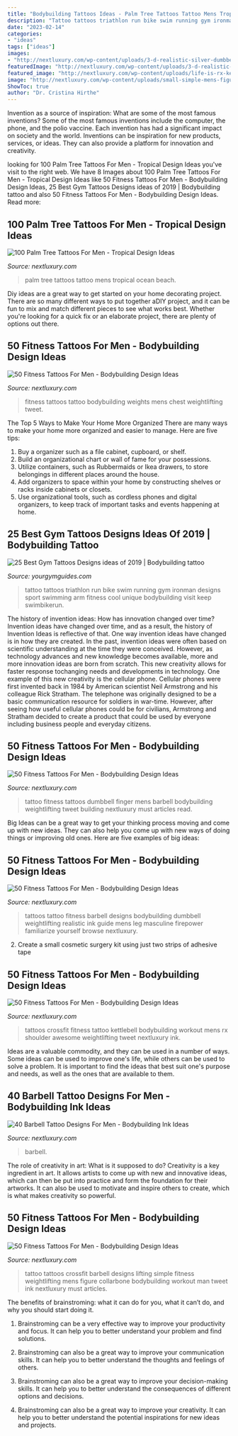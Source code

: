 ```yaml
---
title: "Bodybuilding Tattoos Ideas - Palm Tree Tattoos Tattoo Mens Tropical Ocean Beach"
description: "Tattoo tattoos triathlon run bike swim running gym ironman designs sport swimming arm fitness cool unique bodybuilding visit keep swimbikerun"
date: "2023-02-14"
categories:
- "ideas"
tags: ["ideas"]
images:
- "http://nextluxury.com/wp-content/uploads/3-d-realistic-silver-dumbbell-male-leg-tattoos.jpg"
featuredImage: "http://nextluxury.com/wp-content/uploads/3-d-realistic-silver-dumbbell-male-leg-tattoos.jpg"
featured_image: "http://nextluxury.com/wp-content/uploads/life-is-rx-kettle-ball-mens-shoulder-fitness-tattoos.jpg"
image: "http://nextluxury.com/wp-content/uploads/small-simple-mens-figure-lifting-tattoos-on-collarbone.jpg"
ShowToc: true
author: "Dr. Cristina Hirthe"
---
```



Invention as a source of inspiration: What are some of the most famous inventions?
Some of the most famous inventions include the computer, the phone, and the polio vaccine. Each invention has had a significant impact on society and the world. Inventions can be inspiration for new products, services, or ideas. They can also provide a platform for innovation and creativity.

	

		
looking for 100 Palm Tree Tattoos For Men - Tropical Design Ideas you've visit to the right web. We have 8 Images about 100 Palm Tree Tattoos For Men - Tropical Design Ideas like 50 Fitness Tattoos For Men - Bodybuilding Design Ideas, 25 Best Gym Tattoos Designs ideas of 2019 | Bodybuilding tattoo and also 50 Fitness Tattoos For Men - Bodybuilding Design Ideas. Read more:
		
    
## 100 Palm Tree Tattoos For Men - Tropical Design Ideas

<img loading=lazy src="http://nextluxury.com/wp-content/uploads/manly-mens-black-palm-tree-and-sea-sketch-tattoos-on-back.jpg" onerror="this.onerror=null;this.src='https://tse2.mm.bing.net/th?id=OIP.bX1ppIj1_8bjR86t77yWFwHaGM&amp;pid=15.1';" alt="100 Palm Tree Tattoos For Men - Tropical Design Ideas">

_Source: nextluxury.com_

>palm tree tattoos tattoo mens tropical ocean beach. 

	

Diy ideas are a great way to get started on your home decorating project. There are so many different ways to put together aDIY project, and it can be fun to mix and match different pieces to see what works best. Whether you're looking for a quick fix or an elaborate project, there are plenty of options out there.

    
## 50 Fitness Tattoos For Men - Bodybuilding Design Ideas

<img loading=lazy src="http://nextluxury.com/wp-content/uploads/mens-call-with-weights-fitness-chest-tattoo.jpg" onerror="this.onerror=null;this.src='https://tse3.mm.bing.net/th?id=OIP.2-RykOBX7ttd22bdieDhPAHaHa&amp;pid=15.1';" alt="50 Fitness Tattoos For Men - Bodybuilding Design Ideas">

_Source: nextluxury.com_

>fitness tattoos tattoo bodybuilding weights mens chest weightlifting tweet. 

	

The Top 5 Ways to Make Your Home More Organized
There are many ways to make your home more organized and easier to manage. Here are five tips: 
1. Buy a organizer such as a file cabinet, cupboard, or shelf. 
2. Build an organizational chart or wall of fame for your possessions. 
3. Utilize containers, such as Rubbermaids or Ikea drawers, to store belongings in different places around the house. 
4. Add organizers to space within your home by constructing shelves or racks inside cabinets or closets. 
5. Use organizational tools, such as cordless phones and digital organizers, to keep track of important tasks and events happening at home.

    
## 25 Best Gym Tattoos Designs Ideas Of 2019 | Bodybuilding Tattoo

<img loading=lazy src="https://yourgymguides.com/wp-content/uploads/2019/09/WhatsApp-Image-2019-09-25-at-3.38.46-PM.jpeg" onerror="this.onerror=null;this.src='https://tse1.mm.bing.net/th?id=OIP.6YXmJ_PFTLyVEuhrGPdlTAHaHa&amp;pid=15.1';" alt="25 Best Gym Tattoos Designs ideas of 2019 | Bodybuilding tattoo">

_Source: yourgymguides.com_

>tattoo tattoos triathlon run bike swim running gym ironman designs sport swimming arm fitness cool unique bodybuilding visit keep swimbikerun. 

	

The history of invention ideas: How has innovation changed over time?
Invention ideas have changed over time, and as a result, the history of Invention Ideas is reflective of that. One way invention ideas have changed is in how they are created.  In the past, invention ideas were often based on scientific understanding at the time they were conceived. However, as technology advances and new knowledge becomes available, more and more innovation ideas are born from scratch. This new creativity allows for faster response tochanging needs and developments in technology.
One example of this new creativity is the cellular phone. Cellular phones were first invented back in 1984 by American scientist Neil Armstrong and his colleague Rick Stratham. The telephone was originally designed to be a basic communication resource for soldiers in war-time. However, after seeing how useful cellular phones could be for civilians, Armstrong and Stratham decided to create a product that could be used by everyone including business people and everyday citizens.

    
## 50 Fitness Tattoos For Men - Bodybuilding Design Ideas

<img loading=lazy src="http://nextluxury.com/wp-content/uploads/tiny-small-finger-dumbbell-fitness-tattoo-ideas-for-men.jpg" onerror="this.onerror=null;this.src='https://tse1.mm.bing.net/th?id=OIP.xX2KiNzfn85nDAwsevyRoQHaHa&amp;pid=15.1';" alt="50 Fitness Tattoos For Men - Bodybuilding Design Ideas">

_Source: nextluxury.com_

>tattoo fitness tattoos dumbbell finger mens barbell bodybuilding weightlifting tweet building nextluxury must articles read. 

	

Big Ideas can be a great way to get your thinking process moving and come up with new ideas. They can also help you come up with new ways of doing things or improving old ones. Here are five examples of big ideas: 

    
## 50 Fitness Tattoos For Men - Bodybuilding Design Ideas

<img loading=lazy src="http://nextluxury.com/wp-content/uploads/3-d-realistic-silver-dumbbell-male-leg-tattoos.jpg" onerror="this.onerror=null;this.src='https://tse2.mm.bing.net/th?id=OIP.QvzQzACEeeoLVkLj19D8ogHaHa&amp;pid=15.1';" alt="50 Fitness Tattoos For Men - Bodybuilding Design Ideas">

_Source: nextluxury.com_

>tattoos tattoo fitness barbell designs bodybuilding dumbbell weightlifting realistic ink guide mens leg masculine firepower familiarize yourself browse nextluxury. 

	

2. Create a small cosmetic surgery kit using just two strips of adhesive tape 

    
## 50 Fitness Tattoos For Men - Bodybuilding Design Ideas

<img loading=lazy src="http://nextluxury.com/wp-content/uploads/life-is-rx-kettle-ball-mens-shoulder-fitness-tattoos.jpg" onerror="this.onerror=null;this.src='https://tse3.mm.bing.net/th?id=OIP.HowG_6uX4zclDy59sN5vpgHaHa&amp;pid=15.1';" alt="50 Fitness Tattoos For Men - Bodybuilding Design Ideas">

_Source: nextluxury.com_

>tattoos crossfit fitness tattoo kettlebell bodybuilding workout mens rx shoulder awesome weightlifting tweet nextluxury ink. 

	

Ideas are a valuable commodity, and they can be used in a number of ways. Some ideas can be used to improve one's life, while others can be used to solve a problem. It is important to find the ideas that best suit one's purpose and needs, as well as the ones that are available to them.

    
## 40 Barbell Tattoo Designs For Men - Bodybuilding Ink Ideas

<img loading=lazy src="https://nextluxury.com/wp-content/uploads/mens-barbell-tattoo-ideas.jpg" onerror="this.onerror=null;this.src='https://tse1.mm.bing.net/th?id=OIP.mcO_PSdPQGwoHZa5HA-lUgHaHa&amp;pid=15.1';" alt="40 Barbell Tattoo Designs For Men - Bodybuilding Ink Ideas">

_Source: nextluxury.com_

>barbell. 

	

The role of creativity in art: What is it supposed to do?
Creativity is a key ingredient in art. It allows artists to come up with new and innovative ideas, which can then be put into practice and form the foundation for their artworks. It can also be used to motivate and inspire others to create, which is what makes creativity so powerful.

    
## 50 Fitness Tattoos For Men - Bodybuilding Design Ideas

<img loading=lazy src="http://nextluxury.com/wp-content/uploads/small-simple-mens-figure-lifting-tattoos-on-collarbone.jpg" onerror="this.onerror=null;this.src='https://tse2.mm.bing.net/th?id=OIP.6dEMtJcsCFo5Dw8X2NARvQHaHa&amp;pid=15.1';" alt="50 Fitness Tattoos For Men - Bodybuilding Design Ideas">

_Source: nextluxury.com_

>tattoo tattoos crossfit barbell designs lifting simple fitness weightlifting mens figure collarbone bodybuilding workout man tweet ink nextluxury must articles. 

	

The benefits of brainstroming: what it can do for you, what it can’t do, and why you should start doing it.
1. Brainstroming can be a very effective way to improve your productivity and focus. It can help you to better understand your problem and find solutions.
2. Brainstroming can also be a great way to improve your communication skills. It can help you to better understand the thoughts and feelings of others.

3. Brainstroming can also be a great way to improve your decision-making skills. It can help you to better understand the consequences of different options and decisions.

4. Brainstroming can also be a great way to improve your creativity. It can help you to better understand the potential inspirations for new ideas and projects.

